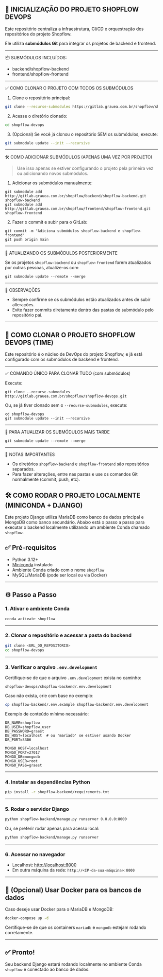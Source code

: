 

## 🚀 INICIALIZAÇÃO DO PROJETO SHOPFLOW DEVOPS

Este repositório centraliza a infraestrutura, CI/CD e orquestração dos repositórios do projeto Shopflow.

Ele utiliza **submódulos Git** para integrar os projetos de backend e frontend.

---

📦 SUBMÓDULOS INCLUÍDOS:

- backend/shopflow-backend
- frontend/shopflow-frontend

---

✅ COMO CLONAR O PROJETO COM TODOS OS SUBMÓDULOS

1. Clone o repositório principal:

```bash
git clone --recurse-submodules https://gitlab.grauea.com.br/shopflow/shopflow-devops.git
```

2. Acesse o diretório clonado:

```bash
cd shopflow-devops
```

3. (Opcional) Se você já clonou o repositório SEM os submódulos, execute:

```bash
git submodule update --init --recursive
```

---

🛠 COMO ADICIONAR SUBMÓDULOS (APENAS UMA VEZ POR PROJETO)

> Use isso apenas se estiver configurando o projeto pela primeira vez ou adicionando novos submódulos.

1. Adicionar os submódulos manualmente:

```
git submodule add http://gitlab.grauea.com.br/shopflow/backend/shopflow-backend.git shopflow-backend
git submodule add http://gitlab.grauea.com.br/shopflow/frontend/shopflow-frontend.git shopflow-frontend
```

2. Fazer o commit e subir para o GitLab:

```
git commit -m "Adiciona submódulos shopflow-backend e shopflow-frontend"
git push origin main
```

---

🔁 ATUALIZANDO OS SUBMÓDULOS POSTERIORMENTE

Se os projetos `shopflow-backend` ou `shopflow-frontend` forem atualizados por outras pessoas, atualize-os com:

```
git submodule update --remote --merge
```
---

📌 OBSERVAÇÕES

- Sempre confirme se os submódulos estão atualizados antes de subir alterações.
- Evite fazer commits diretamente dentro das pastas de submódulo pelo repositório pai.

---


## 👥 COMO CLONAR O PROJETO SHOPFLOW DEVOPS (TIME)


Este repositório é o núcleo de DevOps do projeto Shopflow, e já está configurado com os submódulos de backend e frontend.

---

✅ COMANDO ÚNICO PARA CLONAR TUDO (com submódulos)

Execute:

```
git clone --recurse-submodules http://gitlab.grauea.com.br/shopflow/shopflow-devops.git
```

Ou, se já tiver clonado sem o `--recurse-submodules`, execute:

```
cd shopflow-devops
git submodule update --init --recursive
```

---

🔁 PARA ATUALIZAR OS SUBMÓDULOS MAIS TARDE

```
git submodule update --remote --merge
```

---

📌 NOTAS IMPORTANTES

- Os diretórios `shopflow-backend` e `shopflow-frontend` são repositórios separados.
- Para fazer alterações, entre nas pastas e use os comandos Git normalmente (commit, push, etc).


## 🛠️ COMO RODAR O PROJETO LOCALMENTE (MINICONDA + DJANGO)

Este projeto Django utiliza MariaDB como banco de dados principal e MongoDB como banco secundário. Abaixo está o passo a passo para executar o backend localmente utilizando um ambiente Conda chamado `shopflow`.


## ✅ Pré-requisitos

- Python 3.12+
- [Miniconda](https://docs.conda.io/en/latest/miniconda.html) instalado
- Ambiente Conda criado com o nome `shopflow`
- MySQL/MariaDB (pode ser local ou via Docker)

---

## ⚙️ Passo a Passo

### 1. Ativar o ambiente Conda

```
conda activate shopflow
````

---

### 2. Clonar o repositório e acessar a pasta do backend

```bash
git clone <URL_DO_REPOSITORIO>
cd shopflow-devops
```

---

### 3. Verificar o arquivo `.env.development`

Certifique-se de que o arquivo `.env.development` exista no caminho:

```
shopflow-devops/shopflow-backend/.env.development
```

Caso não exista, crie com base no exemplo:

```bash
cp shopflow-backend/.env.example shopflow-backend/.env.development
```

Exemplo de conteúdo mínimo necessário:

```env
DB_NAME=shopflow
DB_USER=shopflow_user
DB_PASSWORD=graest
DB_HOST=localhost  # ou 'mariadb' se estiver usando Docker
DB_PORT=3306

MONGO_HOST=localhost
MONGO_PORT=27017
MONGO_DB=mongodb
MONGO_USER=root
MONGO_PASS=graest
```

---

### 4. Instalar as dependências Python

```bash
pip install -r shopflow-backend/requirements.txt
```

---

### 5. Rodar o servidor Django

```bash
python shopflow-backend/manage.py runserver 0.0.0.0:8000
```

Ou, se preferir rodar apenas para acesso local:

```bash
python shopflow-backend/manage.py runserver
```

---

### 6. Acessar no navegador

* Localhost: [http://localhost:8000](http://localhost:8000)
* Em outra máquina da rede: `http://<IP-da-sua-máquina>:8000`

---

## 🐳 (Opcional) Usar Docker para os bancos de dados

Caso deseje usar Docker para o MariaDB e MongoDB:

```bash
docker-compose up -d
```

Certifique-se de que os containers `mariadb` e `mongodb` estejam rodando corretamente.

---

## ✅ Pronto!

Seu backend Django estará rodando localmente no ambiente Conda `shopflow` e conectado ao banco de dados.
